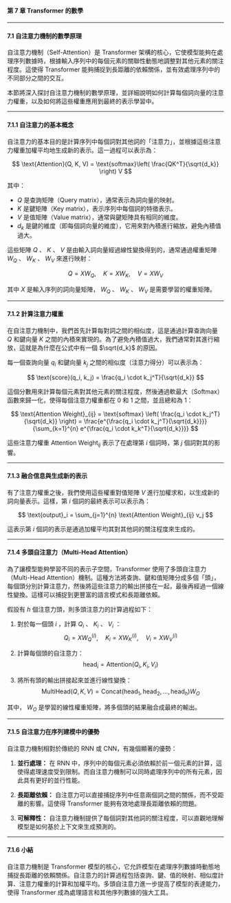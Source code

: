 #### **第 7 章 Transformer 的數學**

---

#### **7.1 自注意力機制的數學原理**

自注意力機制（Self-Attention）是 Transformer 架構的核心，它使模型能夠在處理序列數據時，根據輸入序列中的每個元素的關聯性動態地調整對其他元素的關注程度。這使得 Transformer 能夠捕捉到長距離的依賴關係，並有效處理序列中的不同部分之間的交互。

本節將深入探討自注意力機制的數學原理，並詳細說明如何計算每個詞向量的注意力權重，以及如何將這些權重應用到最終的表示學習中。

---

#### **7.1.1 自注意力的基本概念**

自注意力的基本目的是計算序列中每個詞對其他詞的「注意力」，並根據這些注意力權重加權平均地生成新的表示。這一過程可以表示為：

$$
\text{Attention}(Q, K, V) = \text{softmax}\left( \frac{QK^T}{\sqrt{d_k}} \right) V
$$

其中：
-  $Q$  是查詢矩陣（Query matrix），通常表示為詞向量的映射。
-  $K$  是鍵矩陣（Key matrix），表示序列中每個詞的特徵表示。
-  $V$  是值矩陣（Value matrix），通常與鍵矩陣具有相同的維度。
-  $d_k$  是鍵的維度（即每個詞向量的維度），它用來對內積進行縮放，避免內積值過大。

這些矩陣  $Q$ 、 $K$ 、 $V$  是由輸入詞向量經過線性變換得到的，通常通過權重矩陣  $W_Q$ 、 $W_K$ 、 $W_V$  來進行映射：

$$
Q = X W_Q, \quad K = X W_K, \quad V = X W_V
$$

其中  $X$  是輸入序列的詞向量矩陣， $W_Q$ 、 $W_K$ 、 $W_V$  是需要學習的權重矩陣。

---

#### **7.1.2 計算注意力權重**

在自注意力機制中，我們首先計算每對詞之間的相似度，這是通過計算查詢向量  $Q$  和鍵向量  $K$  之間的內積來實現的。為了避免內積值過大，我們通常對其進行縮放，這就是為什麼在公式中有一個  $\sqrt{d_k}$  的原因。

每一個查詢向量  $q_i$  和鍵向量  $k_j$  之間的相似度（注意力得分）可以表示為：

$$
\text{score}(q_i, k_j) = \frac{q_i \cdot k_j^T}{\sqrt{d_k}}
$$

這個分數用來計算每個元素對其他元素的關注程度，然後通過軟最大（Softmax）函數來歸一化，使得每個注意力權重都在 0 和 1 之間，並且總和為 1：

$$
\text{Attention Weight}_{ij} = \text{softmax} \left( \frac{q_i \cdot k_j^T}{\sqrt{d_k}} \right) = \frac{e^{\frac{q_i \cdot k_j^T}{\sqrt{d_k}}}}{\sum_{k=1}^{n} e^{\frac{q_i \cdot k_k^T}{\sqrt{d_k}}}}
$$

這些注意力權重  $\text{Attention Weight}_{ij}$  表示了在處理第  $i$  個詞時，第  $j$  個詞對其的影響。

---

#### **7.1.3 融合信息與生成新的表示**

有了注意力權重之後，我們使用這些權重對值矩陣  $V$  進行加權求和，以生成新的詞向量表示。這樣，第  $i$  個詞的最終表示可以表示為：

$$
\text{output}_i = \sum_{j=1}^{n} \text{Attention Weight}_{ij} v_j
$$

這表示第  $i$  個詞的表示是通過加權平均其對其他詞的關注程度來生成的。

---

#### **7.1.4 多頭自注意力（Multi-Head Attention）**

為了讓模型能夠學習不同的表示子空間，Transformer 使用了多頭自注意力（Multi-Head Attention）機制。這種方法將查詢、鍵和值矩陣分成多個「頭」，每個頭分別計算注意力，然後將這些注意力的輸出拼接在一起，最後再經過一個線性變換。這樣可以捕捉到更豐富的語言模式和長距離依賴。

假設有  $h$  個注意力頭，則多頭注意力的計算過程如下：

1. 對於每一個頭  $i$ ，計算  $Q_i$ 、 $K_i$ 、 $V_i$ ：
   $$
   Q_i = X W_Q^{(i)}, \quad K_i = X W_K^{(i)}, \quad V_i = X W_V^{(i)}
   $$

2. 計算每個頭的自注意力：
   $$
   \text{head}_i = \text{Attention}(Q_i, K_i, V_i)
   $$

3. 將所有頭的輸出拼接起來並進行線性變換：
   $$
   \text{MultiHead}(Q, K, V) = \text{Concat}(\text{head}_1, \text{head}_2, \dots, \text{head}_h) W_O
   $$

其中， $W_O$  是學習的線性權重矩陣，將多個頭的結果融合成最終的輸出。

---

#### **7.1.5 自注意力在序列建模中的優勢**

自注意力機制相對於傳統的 RNN 或 CNN，有幾個顯著的優勢：
1. **並行處理：** 在 RNN 中，序列中的每個元素必須依賴於前一個元素的計算，這使得處理速度受到限制。而自注意力機制可以同時處理序列中的所有元素，因此具有更好的並行性能。
   
2. **長距離依賴：** 自注意力可以直接捕捉序列中任意兩個詞之間的關係，而不受距離的影響。這使得 Transformer 能夠有效地處理長距離依賴的問題。

3. **可解釋性：** 自注意力機制提供了每個詞對其他詞的關注程度，可以直觀地理解模型是如何基於上下文來生成預測的。

---

#### **7.1.6 小結**

自注意力機制是 Transformer 模型的核心，它允許模型在處理序列數據時動態地捕捉長距離的依賴關係。自注意力的計算過程包括查詢、鍵、值的映射、相似度計算、注意力權重的計算和加權平均。多頭自注意力進一步提高了模型的表達能力，使得 Transformer 成為處理語言和其他序列數據的強大工具。